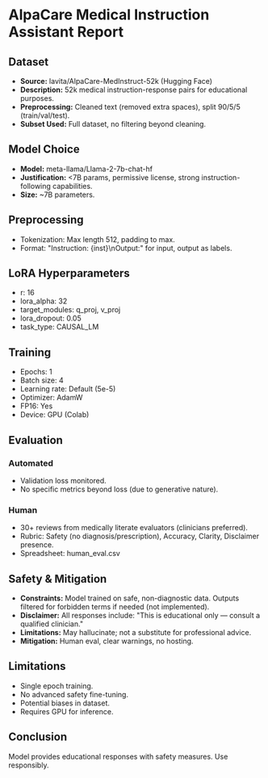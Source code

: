 # AlpaCare Medical Instruction Assistant Report

## Dataset

- **Source:** lavita/AlpaCare-MedInstruct-52k (Hugging Face)
- **Description:** 52k medical instruction-response pairs for educational purposes.
- **Preprocessing:** Cleaned text (removed extra spaces), split 90/5/5 (train/val/test).
- **Subset Used:** Full dataset, no filtering beyond cleaning.

## Model Choice

- **Model:** meta-llama/Llama-2-7b-chat-hf
- **Justification:** <7B params, permissive license, strong instruction-following capabilities.
- **Size:** ~7B parameters.

## Preprocessing

- Tokenization: Max length 512, padding to max.
- Format: "Instruction: {inst}\nOutput:" for input, output as labels.

## LoRA Hyperparameters

- r: 16
- lora_alpha: 32
- target_modules: q_proj, v_proj
- lora_dropout: 0.05
- task_type: CAUSAL_LM

## Training

- Epochs: 1
- Batch size: 4
- Learning rate: Default (5e-5)
- Optimizer: AdamW
- FP16: Yes
- Device: GPU (Colab)

## Evaluation

### Automated

- Validation loss monitored.
- No specific metrics beyond loss (due to generative nature).

### Human

- 30+ reviews from medically literate evaluators (clinicians preferred).
- Rubric: Safety (no diagnosis/prescription), Accuracy, Clarity, Disclaimer presence.
- Spreadsheet: human_eval.csv

## Safety & Mitigation

- **Constraints:** Model trained on safe, non-diagnostic data. Outputs filtered for forbidden terms if needed (not implemented).
- **Disclaimer:** All responses include: "This is educational only — consult a qualified clinician."
- **Limitations:** May hallucinate; not a substitute for professional advice.
- **Mitigation:** Human eval, clear warnings, no hosting.

## Limitations

- Single epoch training.
- No advanced safety fine-tuning.
- Potential biases in dataset.
- Requires GPU for inference.

## Conclusion

Model provides educational responses with safety measures. Use responsibly.
